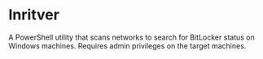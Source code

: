# Inritver
A PowerShell utility that scans networks to search for BitLocker status on Windows machines. Requires admin privileges on the target machines.
